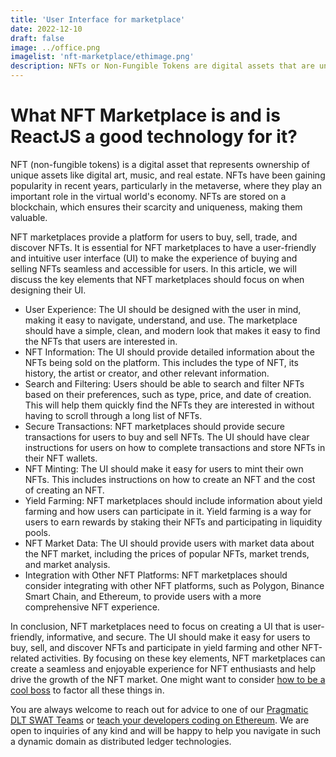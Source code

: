 ```yaml
---
title: 'User Interface for marketplace'
date: 2022-12-10
draft: false
image: ../office.png
imagelist: 'nft-marketplace/ethimage.png'
description: NFTs or Non-Fungible Tokens are digital assets that are unique and cannot be duplicated or divided. They are stored on a blockchain network, making them tamper-proof and providing their owners with a proof of ownership.
---
```


# What NFT Marketplace is and is ReactJS a good technology for it?

NFT (non-fungible tokens) is a digital asset that represents ownership of unique assets like digital art, music, and real estate. NFTs have been gaining popularity in recent years, particularly in the metaverse, where they play an important role in the virtual world's economy. NFTs are stored on a blockchain, which ensures their scarcity and uniqueness, making them valuable.

NFT marketplaces provide a platform for users to buy, sell, trade, and discover NFTs. It is essential for NFT marketplaces to have a user-friendly and intuitive user interface (UI) to make the experience of buying and selling NFTs seamless and accessible for users. In this article, we will discuss the key elements that NFT marketplaces should focus on when designing their UI.

- User Experience: The UI should be designed with the user in mind, making it easy to navigate, understand, and use. The marketplace should have a simple, clean, and modern look that makes it easy to find the NFTs that users are interested in.
- NFT Information: The UI should provide detailed information about the NFTs being sold on the platform. This includes the type of NFT, its history, the artist or creator, and other relevant information.
- Search and Filtering: Users should be able to search and filter NFTs based on their preferences, such as type, price, and date of creation. This will help them quickly find the NFTs they are interested in without having to scroll through a long list of NFTs.
- Secure Transactions: NFT marketplaces should provide secure transactions for users to buy and sell NFTs. The UI should have clear instructions for users on how to complete transactions and store NFTs in their NFT wallets.
- NFT Minting: The UI should make it easy for users to mint their own NFTs. This includes instructions on how to create an NFT and the cost of creating an NFT.
- Yield Farming: NFT marketplaces should include information about yield farming and how users can participate in it. Yield farming is a way for users to earn rewards by staking their NFTs and participating in liquidity pools.
- NFT Market Data: The UI should provide users with market data about the NFT market, including the prices of popular NFTs, market trends, and market analysis.
- Integration with Other NFT Platforms: NFT marketplaces should consider integrating with other NFT platforms, such as Polygon, Binance Smart Chain, and Ethereum, to provide users with a more comprehensive NFT experience.

In conclusion, NFT marketplaces need to focus on creating a UI that is user-friendly, informative, and secure. The UI should make it easy for users to buy, sell, and discover NFTs and participate in yield farming and other NFT-related activities. By focusing on these key elements, NFT marketplaces can create a seamless and enjoyable experience for NFT enthusiasts and help drive the growth of the NFT market. One might want to consider [how to be a cool boss](https://www.entrepreneur.com/leadership/youre-not-a-regular-boss-youre-a-cool-boss-would/306908) to factor all these things in.

You are always welcome to reach out for advice to one of our [Pragmatic DLT SWAT Teams](https://pragmaticdlt.com/) or [teach your developers coding on Ethereum](https://pragmaticdlt.com/onlineacademy.html). We are open to inquiries of any kind and will be happy to help you navigate in such a dynamic domain as distributed ledger technologies.
